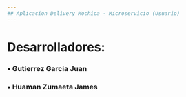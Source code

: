 ```yaml
---
## Aplicacion Delivery Mochica - Microservicio (Usuario)
---
```


<h1>Desarrolladores:</h1>
<h3 align="left">• Gutierrez Garcia Juan</h3>
<h3 align="left">• Huaman Zumaeta James</h3>
